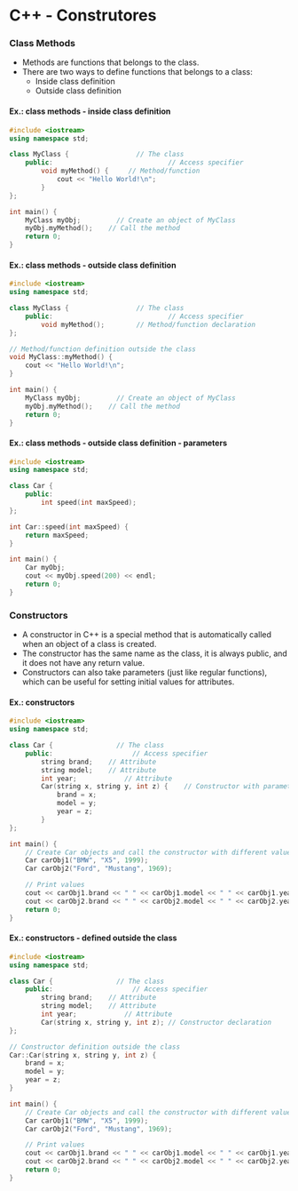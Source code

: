 # C++ - Construtores

### Class Methods

- Methods are functions that belongs to the class.
- There are two ways to define functions that belongs to a class:
    - Inside class definition
    - Outside class definition

#### Ex.: class methods - inside class definition

~~~cpp
#include <iostream>
using namespace std;

class MyClass {                 // The class
    public:                             // Access specifier
        void myMethod() {     // Method/function
            cout << "Hello World!\n";
        }
};

int main() {
    MyClass myObj;         // Create an object of MyClass
    myObj.myMethod();    // Call the method
    return 0;
}
~~~

#### Ex.: class methods - outside class definition

~~~cpp
#include <iostream>
using namespace std;

class MyClass {                 // The class
    public:                             // Access specifier
        void myMethod();        // Method/function declaration
};

// Method/function definition outside the class
void MyClass::myMethod() {
    cout << "Hello World!\n";
}

int main() {
    MyClass myObj;         // Create an object of MyClass
    myObj.myMethod();    // Call the method
    return 0;
}
~~~

#### Ex.: class methods - outside class definition - parameters

~~~cpp
#include <iostream>
using namespace std;

class Car {
    public:
        int speed(int maxSpeed);
};

int Car::speed(int maxSpeed) {
    return maxSpeed;
}

int main() {
    Car myObj;
    cout << myObj.speed(200) << endl;
    return 0;
}
~~~


### Constructors

- A constructor in C++ is a special method that is automatically called when an object of a class is created.
- The constructor has the same name as the class, it is always public, and it does not have any return value.
- Constructors can also take parameters (just like regular functions), which can be useful for setting initial values for attributes.

#### Ex.: constructors

~~~cpp
#include <iostream>
using namespace std;

class Car {                // The class
    public:                    // Access specifier
        string brand;    // Attribute
        string model;    // Attribute
        int year;            // Attribute
        Car(string x, string y, int z) {    // Constructor with parameters
            brand = x;
            model = y;
            year = z;
        }
};

int main() {
    // Create Car objects and call the constructor with different values
    Car carObj1("BMW", "X5", 1999);
    Car carObj2("Ford", "Mustang", 1969);

    // Print values
    cout << carObj1.brand << " " << carObj1.model << " " << carObj1.year << "\n";
    cout << carObj2.brand << " " << carObj2.model << " " << carObj2.year << "\n";
    return 0;
}
~~~

#### Ex.: constructors - defined outside the class

~~~cpp
#include <iostream>
using namespace std;

class Car {                // The class
    public:                    // Access specifier
        string brand;    // Attribute
        string model;    // Attribute
        int year;            // Attribute
        Car(string x, string y, int z); // Constructor declaration
};

// Constructor definition outside the class
Car::Car(string x, string y, int z) {
    brand = x;
    model = y;
    year = z;
}

int main() {
    // Create Car objects and call the constructor with different values
    Car carObj1("BMW", "X5", 1999);
    Car carObj2("Ford", "Mustang", 1969);

    // Print values
    cout << carObj1.brand << " " << carObj1.model << " " << carObj1.year << "\n";
    cout << carObj2.brand << " " << carObj2.model << " " << carObj2.year << "\n";
    return 0;
}
~~~